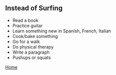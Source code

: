 ## Instead of Surfing
- Read a book
- Practice guitar
- Learn something new in Spanish, French, Italian
- Cook/bake something
- Go for a walk
- Do physical therapy
- Write a paragraph
- Pushups or squats

[Home](/improvement)
